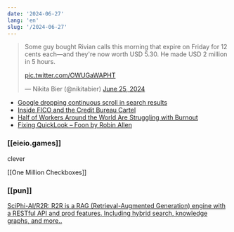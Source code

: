 ```yaml
---
date: '2024-06-27'
lang: 'en'
slug: '/2024-06-27'
---
```


<blockquote class="twitter-tweet">

Some guy bought Rivian calls this morning that expire on Friday for 12 cents each—and they&#39;re now worth USD 5.30. He made USD 2 million in 5 hours.

<a href="https://t.co/OWUGaWAPHT">pic.twitter.com/OWUGaWAPHT</a>

&mdash; Nikita Bier (@nikitabier) <a href="https://twitter.com/nikitabier/status/1805717030643097643?ref_src=twsrc%5Etfw">June 25, 2024</a>

</blockquote>

- [Google dropping continuous scroll in search results](https://searchengineland.com/google-dropping-continuous-scroll-in-search-results-443529)
- [Inside FICO and the Credit Bureau Cartel](https://www.thebignewsletter.com/p/inside-fico-and-the-credit-bureau)
- [Half of Workers Around the World Are Struggling with Burnout](https://www.bcg.com/press/11june2024-half-of-workers-around-the-world-struggling-with-burnout)
- [Fixing QuickLook – Foon by Robin Allen](https://foon.uk/fixing-quicklook/)

### [[eieio.games]]

clever

[[One Million Checkboxes]]

### [[pun]]

[SciPhi-AI/R2R: R2R is a RAG (Retrieval-Augmented Generation) engine with a RESTful API and prod features. Including hybrid search, knowledge graphs, and more..](https://github.com/SciPhi-AI/R2R)
